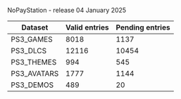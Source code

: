 NoPayStation - release 04 January 2025

|  Dataset  |Valid entries|Pending entries|
|-----------|-------------|---------------|
| PS3_GAMES |     8018    |      1137     |
|  PS3_DLCS |    12116    |     10454     |
| PS3_THEMES|     994     |      545      |
|PS3_AVATARS|     1777    |      1144     |
| PS3_DEMOS |     489     |       20      |